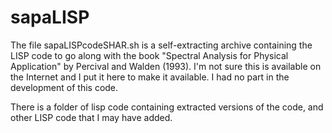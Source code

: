 sapaLISP
========

The file sapaLISPcodeSHAR.sh is a self-extracting archive containing the LISP code to go along with the book "Spectral Analysis for Physical Application" by Percival and Walden (1993). I'm not sure this is available on the Internet and I put it here to make it available. I had no part in the development of this code. 


There is a folder of lisp code containing extracted versions of the code, and other LISP code that I may have added. 


